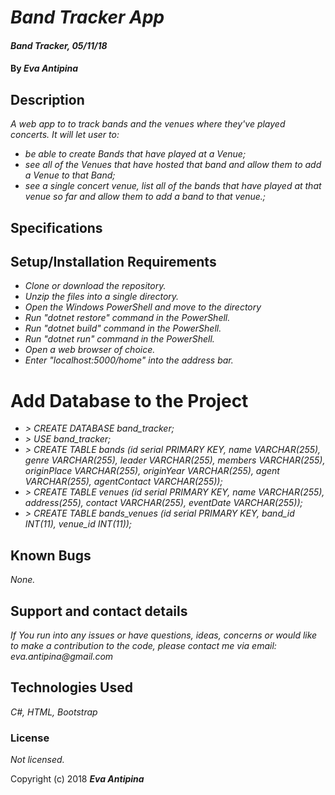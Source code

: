 # _Band Tracker App_

#### _Band Tracker, 05/11/18_

#### By _**Eva Antipina**_

## Description

_A web app to to track bands and the venues where they've played concerts._
_It will let user to:_
* _be able to create Bands that have played at a Venue;_  
* _see all of the Venues that have hosted that band and allow them to add a Venue to that Band;_
* _see a single concert venue, list all of the bands that have played at that venue so far and allow them to add a band to that venue.;_


## Specifications


## Setup/Installation Requirements

* _Clone or download the repository._
* _Unzip the files into a single directory._
* _Open the Windows PowerShell and move to the directory_
* _Run "dotnet restore" command in the PowerShell._
* _Run "dotnet build" command in the PowerShell._
* _Run "dotnet run" command in the PowerShell._
* _Open a web browser of choice._
* _Enter "localhost:5000/home" into the address bar._

# Add Database to the Project

* _> CREATE DATABASE band_tracker;_
* _> USE band_tracker;_
* _> CREATE TABLE bands (id serial PRIMARY KEY, name VARCHAR(255), genre VARCHAR(255), leader VARCHAR(255), members VARCHAR(255), originPlace VARCHAR(255), originYear VARCHAR(255), agent VARCHAR(255), agentContact VARCHAR(255));_
* _> CREATE TABLE venues (id serial PRIMARY KEY, name VARCHAR(255), address(255), contact VARCHAR(255), eventDate VARCHAR(255));_
* _> CREATE TABLE bands_venues (id serial PRIMARY KEY, band_id INT(11), venue_id INT(11));_

## Known Bugs

_None._

## Support and contact details

_If You run into any issues or have questions, ideas, concerns or would like to make a contribution to the code, please contact me via email: eva.antipina@gmail.com_

## Technologies Used

_C#, HTML, Bootstrap_

### License

*Not licensed.*

Copyright (c) 2018 **_Eva Antipina_**
